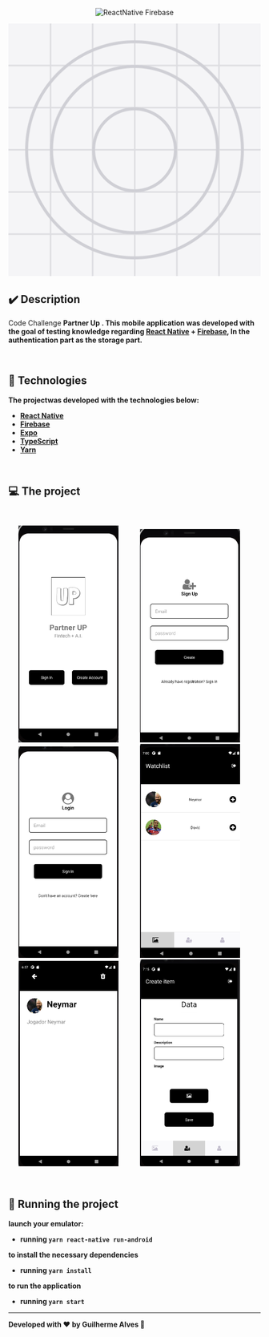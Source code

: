 <p align="center">
 <img src="https://img.shields.io/static/v1?label=ReactNative&message=Firebase&color=FFA500&labelColor=000000" alt="ReactNative Firebase" />

</p>

<p align="center">
  <img src= "/assets/icon.png"
  width="701" heigth="701"><br>
</p>

## ✔️ Description

Code Challenge <b> Partner Up <b>. This mobile application was developed with the goal of testing knowledge regarding [React Native](https://reactnative.dev/) +
[Firebase](https://firebase.google.com/?hl=pt), In the authentication part as the storage part.

<br>

## 🚀 Technologies

The projectwas developed with the technologies below:

- [React Native](https://facebook.github.io/react-native/)
- [Firebase](https://firebase.google.com/?hl=pt)
- [Expo](https://expo.io/)
- [TypeScript](https://www.typescriptlang.org/)
- [Yarn](https://yarnpkg.com/)

<br>

## 💻 The project

<br> 
<p float="center">
  <img src="/assets/landing.png" width="200" hspace="20" /> 
  <img src="/assets/login.png" width="200" hspace="20"/>
  <img src="/assets/create.png" width="200" hspace="20"/> 
  <img src="/assets/home.png" width="200" hspace="20"/>
  <img src="/assets/infoitem.png" width="200"hspace="20"/>
  <img src="/assets/additem.png" width="200"hspace="20"/>

</p>

<br>

## 🔖 Running the project

launch your emulator:

- running `yarn react-native run-android `

to install the necessary dependencies

- running `yarn install`

to run the application

- running `yarn start`

---

Developed with ♥ by Guilherme Alves :wave:
